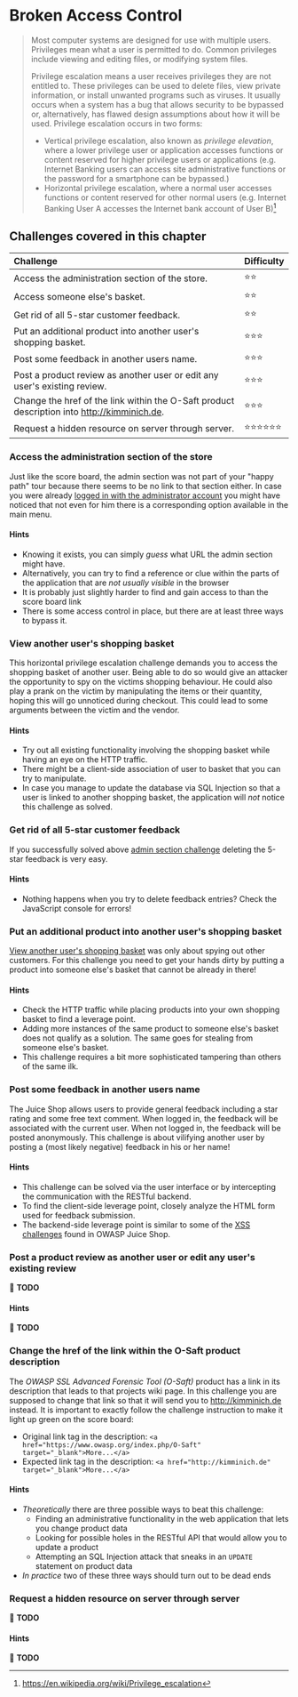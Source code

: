 # Broken Access Control

> Most computer systems are designed for use with multiple users.
> Privileges mean what a user is permitted to do. Common privileges
> include viewing and editing files, or modifying system files.
>
> Privilege escalation means a user receives privileges they are not
> entitled to. These privileges can be used to delete files, view
> private information, or install unwanted programs such as viruses. It
> usually occurs when a system has a bug that allows security to be
> bypassed or, alternatively, has flawed design assumptions about how it
> will be used. Privilege escalation occurs in two forms:
>
> * Vertical privilege escalation, also known as _privilege elevation_,
>   where a lower privilege user or application accesses functions or
>   content reserved for higher privilege users or applications (e.g.
>   Internet Banking users can access site administrative functions or
>   the password for a smartphone can be bypassed.)
> * Horizontal privilege escalation, where a normal user accesses
>   functions or content reserved for other normal users (e.g. Internet
>   Banking User A accesses the Internet bank account of User B)[^1]

## Challenges covered in this chapter

| Challenge                                                                                   | Difficulty                           |
|:--------------------------------------------------------------------------------------------|:-------------------------------------|
| Access the administration section of the store.                                             | :star::star:                         |
| Access someone else's basket.                                                               | :star::star:                         |
| Get rid of all 5-star customer feedback.                                                    | :star::star:                         |
| Put an additional product into another user's shopping basket.                              | :star::star::star:                   |
| Post some feedback in another users name.                                                   | :star::star::star:                   |
| Post a product review as another user or edit any user's existing review.                   | :star::star::star:                   |
| Change the href of the link within the O-Saft product description into http://kimminich.de. | :star::star::star:                   |
| Request a hidden resource on server through server.                                         | :star::star::star::star::star::star: |

### Access the administration section of the store

Just like the score board, the admin section was not part of your "happy
path" tour because there seems to be no link to that section either. In
case you were already
[logged in with the administrator account](injection.md#log-in-with-the-administrators-user-account)
you might have noticed that not even for him there is a corresponding
option available in the main menu.

#### Hints

* Knowing it exists, you can simply _guess_ what URL the admin section
  might have.
* Alternatively, you can try to find a reference or clue within the
  parts of the application that are _not usually visible_ in the browser
* It is probably just slightly harder to find and gain access to than
  the score board link
* There is some access control in place, but there are at least three
  ways to bypass it.

### View another user's shopping basket

This horizontal privilege escalation challenge demands you to access the
shopping basket of another user. Being able to do so would give an
attacker the opportunity to spy on the victims shopping behaviour. He
could also play a prank on the victim by manipulating the items or their
quantity, hoping this will go unnoticed during checkout. This could lead
to some arguments between the victim and the vendor.

#### Hints

* Try out all existing functionality involving the shopping basket while
  having an eye on the HTTP traffic.
* There might be a client-side association of user to basket that you
  can try to manipulate.
* In case you manage to update the database via SQL Injection so that a
  user is linked to another shopping basket, the application will _not_
  notice this challenge as solved.

### Get rid of all 5-star customer feedback

If you successfully solved above
[admin section challenge](#access-the-administration-section-of-the-store)
deleting the 5-star feedback is very easy.

#### Hints

* Nothing happens when you try to delete feedback entries? Check the
  JavaScript console for errors!

### Put an additional product into another user's shopping basket

[View another user's shopping basket](#view-another-users-shopping-basket)
was only about spying out other customers. For this challenge you need
to get your hands dirty by putting a product into someone else's basket
that cannot be already in there!

#### Hints

* Check the HTTP traffic while placing products into your own shopping
  basket to find a leverage point.
* Adding more instances of the same product to someone else's basket does
  not qualify as a solution. The same goes for stealing from someone
  else's basket.
* This challenge requires a bit more sophisticated tampering than others
  of the same ilk.

### Post some feedback in another users name

The Juice Shop allows users to provide general feedback including a star
rating and some free text comment. When logged in, the feedback will be
associated with the current user. When not logged in, the feedback will
be posted anonymously. This challenge is about vilifying another user by
posting a (most likely negative) feedback in his or her name!

#### Hints

* This challenge can be solved via the user interface or by intercepting
  the communication with the RESTful backend.
* To find the client-side leverage point, closely analyze the HTML form
  used for feedback submission.
* The backend-side leverage point is similar to some of the
  [XSS challenges](xss.md) found in OWASP Juice Shop.

### Post a product review as another user or edit any user's existing review

:wrench: **TODO**

#### Hints

:wrench: **TODO**

### Change the href of the link within the O-Saft product description

The _OWASP SSL Advanced Forensic Tool (O-Saft)_ product has a link in
its description that leads to that projects wiki page. In this challenge
you are supposed to change that link so that it will send you to
http://kimminich.de instead. It is important to exactly follow the
challenge instruction to make it light up green on the score board:

* Original link tag in the description: `<a
  href="https://www.owasp.org/index.php/O-Saft"
  target="_blank">More...</a>`
* Expected link tag in the description: `<a href="http://kimminich.de"
  target="_blank">More...</a>`

#### Hints

* _Theoretically_ there are three possible ways to beat this challenge:
  * Finding an administrative functionality in the web application that
    lets you change product data
  * Looking for possible holes in the RESTful API that would allow you
    to update a product
  * Attempting an SQL Injection attack that sneaks in an `UPDATE`
    statement on product data
* _In practice_ two of these three ways should turn out to be dead ends

### Request a hidden resource on server through server

:wrench: **TODO**

#### Hints

:wrench: **TODO**

[^1]: https://en.wikipedia.org/wiki/Privilege_escalation

